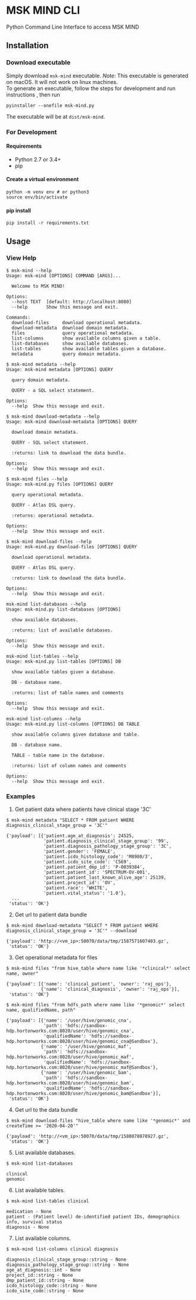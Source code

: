 # MSK MIND CLI

Python Command Line Interface to access MSK MIND

## Installation
### Download executable
Simply download `msk-mind` executable.
*Note*: This executable is generated on macOS. It will not work on linux machines.  
To generate an executable, follow the steps for development and run instructions , then run
```
pyinstaller --onefile msk-mind.py
```
The executable will be at `dist/msk-mind`.

### For Development
#### Requirements

- Python 2.7 or 3.4+
- pip

#### Create a virtual environment
```
python -m venv env # or python3
source env/bin/activate
```

#### pip install
```
pip install -r requirements.txt
```

## Usage

### View Help
```
$ msk-mind --help
Usage: msk-mind [OPTIONS] COMMAND [ARGS]...

  Welcome to MSK MIND!

Options:
  --host TEXT  [default: http://localhost:8080]
  --help       Show this message and exit.

Commands:
  download-files     download operational metadata.
  download-metadata  download domain metadata.
  files              query operational metadata.
  list-columns       show available columns given a table.
  list-databases     show available databases.
  list-tables        show available tables given a database.
  metadata           query domain metadata.
```

```
$ msk-mind metadata --help
Usage: msk-mind metadata [OPTIONS] QUERY

  query domain metadata.

  QUERY - a SQL select statement.

Options:
  --help  Show this message and exit.
```

```
$ msk-mind download-metadata --help
Usage: msk-mind download-metadata [OPTIONS] QUERY

  download domain metadata.

  QUERY - SQL select statement.

  :returns: link to download the data bundle.

Options:
  --help  Show this message and exit.
```

```
$ msk-mind files --help
Usage: msk-mind.py files [OPTIONS] QUERY

  query operational metadata.

  QUERY - Atlas DSL query.

  :returns: operational metadata.

Options:
  --help  Show this message and exit.
```

```
$ msk-mind download-files --help
Usage: msk-mind.py download-files [OPTIONS] QUERY

  download operational metadata.

  QUERY - Atlas DSL query.

  :returns: link to download the data bundle.

Options:
  --help  Show this message and exit.
```

```
msk-mind list-databases --help
Usage: msk-mind.py list-databases [OPTIONS]

  show available databases.

  :returns: list of available databases.

Options:
  --help  Show this message and exit.
```

```
msk-mind list-tables --help
Usage: msk-mind.py list-tables [OPTIONS] DB

  show available tables given a database.

  DB - database name.

  :returns: list of table names and comments

Options:
  --help  Show this message and exit.
```

```
msk-mind list-columns --help
Usage: msk-mind.py list-columns [OPTIONS] DB TABLE

  show available columns given database and table.

  DB - database name.

  TABLE - table name in the database.

  :returns: list of column names and comments

Options:
  --help  Show this message and exit.
```

### Examples

1. Get patient data where patients have clinical stage '3C'
```
$ msk-mind metadata "SELECT * FROM patient WHERE diagnosis_clinical_stage_group = '3C'"

{'payload': [{'patient.age_at_diagnosis': 24525,
              'patient.diagnosis_clinical_stage_group': '99',
              'patient.diagnosis_pathology_stage_group': '3C',
              'patient.gender': 'FEMALE',
              'patient.icdo_histology_code': 'M8980/3',
              'patient.icdo_site_code': 'C569',
              'patient.patient_dmp_id': 'P-0039384',
              'patient.patient_id': 'SPECTRUM-OV-001',
              'patient.patient_last_known_alive_age': 25139,
              'patient.project_id': 'OV',
              'patient.race': 'WHITE',
              'patient.vital_status': '1.0'},
  ...
 'status': 'OK'}
```

2. Get url to patient data bundle
```
$ msk-mind download-metadata "SELECT * FROM patient WHERE diagnosis_clinical_stage_group = '3C'" --download

{'payload': 'http://<vm_ip>:50070/data/tmp/1587571607403.gz',
 'status': 'OK'}
```

3. Get operational metadata for files
```
$ msk-mind files "from hive_table where name like '*clinical*' select name, owner"

{'payload': [{'name': 'clinical_patient', 'owner': 'raj_ops'},
             {'name': 'clinical_diagnosis', 'owner': 'raj_ops'}],
 'status': 'OK'}
```

```
$ msk-mind files "from hdfs_path where name like '*genomic*' select name, qualifiedName, path"

{'payload': [{'name': '/user/hive/genomic_cna',
              'path': 'hdfs://sandbox-hdp.hortonworks.com:8020/user/hive/genomic_cna',
              'qualifiedName': 'hdfs://sandbox-hdp.hortonworks.com:8020/user/hive/genomic_cna@Sandbox'},
             {'name': '/user/hive/genomic_maf',
              'path': 'hdfs://sandbox-hdp.hortonworks.com:8020/user/hive/genomic_maf',
              'qualifiedName': 'hdfs://sandbox-hdp.hortonworks.com:8020/user/hive/genomic_maf@Sandbox'},
             {'name': '/user/hive/genomic_bam',
              'path': 'hdfs://sandbox-hdp.hortonworks.com:8020/user/hive/genomic_bam',
              'qualifiedName': 'hdfs://sandbox-hdp.hortonworks.com:8020/user/hive/genomic_bam@Sandbox'}],
 'status': 'OK'}
```

4. Get url to the data bundle
```
$ msk-mind download-files "hive_table where name like '*genomic*' and createTime >= '2020-04-20'"

{'payload': 'http://<vm_ip>:50070/data/tmp/1588078078927.gz',
 'status': 'OK'}
```

5. List available databases.
```
$ msk-mind list-databases

clinical
genomic
```

6. List available tables.
```
$ msk-mind list-tables clinical

medication - None
patient - (Patient level) de-identified patient IDs, demographics info, survival status
diagnosis - None
```

7. List available columns.
```
$ msk-mind list-columns clinical diagnosis

diagnosis_clinical_stage_group::string - None
diagnosis_pathology_stage_group::string - None
age_at_diagnosis::int - None
project_id::string - None
dmp_patient_id::string - None
icdo_histology_code::string - None
icdo_site_code::string - None
```
